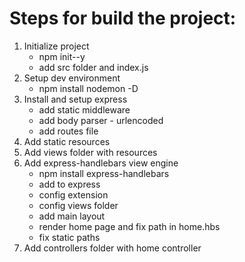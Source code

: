 # Steps for build the project:

1. Initialize project 
    - npm init--y
    - add src folder and index.js
2. Setup dev environment
    - npm install nodemon -D
3. Install and setup express
    - add static middleware
    - add body parser - urlencoded
    - add routes file
4. Add static resources
5. Add views folder with resources
6. Add express-handlebars view engine
    - npm install express-handlebars
    - add to express
    - config extension
    - config views folder
    - add main layout
    - render home page and fix path in home.hbs
    - fix static paths
7. Add controllers folder with home controller
